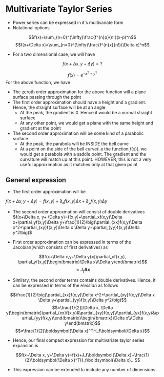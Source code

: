 # Multivariate Taylor Series

- Power series can be expressed in it's multivariate form
- Notational options

$$f(x)=\sum_{n=0}^{\infty}\frac{f^{n}p}{n!}(x-p)^n$$
$$f(x+\Delta x)=\sum_{n=0}^{\infty}\frac{f^{n}x}{n!}(\Delta x)^n$$

- For a two dimensional case, we will have

$$f(x+\Delta x, y + \Delta y)=?$$

$$f(x)=e^{-{x^2+y^2}}$$
For the above function, we have
- The zeroth order approximation for the above function will a plane surface passing through the point
- The first order approximation should have a height and a gradient. Hence, the straight surface will be at an angle
  - At the peak, the gradient is 0. Hence it would be a normal straight surface
  - At any other point, we would get a plane with the same height and gradient at the point
- The second order approximation will be some kind of a parabolic surface
  - At the peak, the parabola will be INSIDE the bell curve
  - At a point on the side of the bell curve(i.e the function $f(x)$), we would get a parabola with a saddle point. The gradient and the curvature will match up at this point. HOWEVER, this is not a very useful approximation as it matches only at that given point
## General expression
- The first order approximation will be

$f(x+\Delta x, y+ \Delta y)=f(x,y)+\partial_xf(x,y)\Delta x+\partial_yf(x,y)\Delta y$
- The second order approxmation will consist of double derivatives
$f(x+\Delta x, y+ \Delta y)=f(x,y)+\partial_xf(x,y)\Delta x+\partial_yf(x,y)\Delta y+\frac{1}{2}\big(\partial_{xx}f(x,y)\Delta x^2+\partial_{xy}f(x,y)\Delta x \Delta y+\partial_{yy}f(x,y)\Delta y^2\big)$

- First order approximation can be expressed in terms of the Jacobian(which consists of first derivatives) as

$$f(x+\Delta x,y+\Delta y)=[\partial_xf(x,y), \partial_yf(x,y)]\begin{bmatrix}\Delta x\\\Delta y\end{bmatrix}$$
$$=J_f\boldsymbol{\Delta x}$$

- Similary, the second order terms contains double derivatives. Hence, it can be expressed in terms of the _Hessian_ as follows

$$\frac{1}{2}\big(\partial_{xx}f(x,y)\Delta x^2+\partial_{xy}f(x,y)\Delta x \Delta y+\partial_{yy}f(x,y)\Delta y^2\big)$$
$$=\frac{1}{2}[\Delta x, \Delta y]\begin{bmatrix}\partial_{xx}f(x,y)&\partial_{xy}f(x,y)\\\partial_{yx}f(x,y)&\partial_{yy}f(x,y)\end{bmatrix}\begin{bmatrix}\Delta x\\\Delta y\end{bmatrix}$$
$$=\frac{1}{2}\boldsymbol{\Delta x}^TH_f\boldsymbol{\Delta x}$$

- Hence, our final compact expression for multivariate taylor series expansion is

$$f(x+\Delta x, y+\Delta y)=f(x)+J_f\boldsymbol{\Delta x}+\frac{1}{2}\boldsymbol{\Delta x}^TH_f\boldsymbol{\Delta x}...$$

- This expression can be extended to include any number of dimensions

  